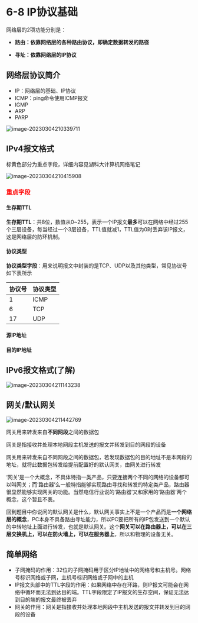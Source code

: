 # 6-8 IP协议基础

网络层的2项功能分别是：

- **路由：依靠网络层的各种路由协议，即确定数据转发的路径**

- **寻址：依靠网络层的IP协议**

## 网络层协议简介

- IP：网络层的基础、IP协议
- ICMP：ping命令使用ICMP报文
- IGMP
- ARP
- PARP

![image-20230304210339711](https://img.yatjay.top/md/image-20230304210339711.png)

## IPv4报文格式

标黄色部分为重点字段，详细内容见湖科大计算机网络笔记

![image-20230304210415908](https://img.yatjay.top/md/image-20230304210415908.png)

### <font color=red>重点字段</font>

#### 生存期TTL

**生存期TTL**：共8位，数值从0~255，表示一个IP报文**最多**可以在网络中经过255个三层设备，每当经过一个3层设备，TTL值就减1，TTL值为0时丢弃该IP报文，这是网络层的防环机制。

#### 协议类型

**协议类型字段**：用来说明报文中封装的是TCP、UDP以及其他类型，常见协议号如下表所示

| 协议号 | 协议类型 |
| ------ | -------- |
| 1      | ICMP     |
| 6      | TCP      |
| 17     | UDP      |

#### **源IP地址**

#### **目的IP地址**

## IPv6报文格式(了解)

![image-20230304211143238](https://img.yatjay.top/md/image-20230304211143238.png)

## 网关/默认网关

![image-20230304211442769](https://img.yatjay.top/md/image-20230304211442769.png)

网关用来转发来自**不同网段**之间的数据包

网关是指接收并处理本地网段主机发送的报文并转发到目的网段的设备

网关用来转发来自不同网段之间的数据包，若发现数据包的目的地址不是本网段的地址，就将此数据包转发给提前配置好的默认网关，由网关进行转发

‘网关’是一个大概念，不具体特指一类产品，只要连接两个不同的网络的设备都可以叫网关；而‘路由器’么一般特指能够实现路由寻找和转发的特定类产品，路由器很显然能够实现网关的功能。当然电信行业说的‘路由器’又和家用的‘路由器’两个概念，这个暂且不表。

回到题目中你说问的默认网关是什么，默认网关事实上不是一个产品而是**一个网络层的概念**，PC本身不具备路由寻址能力，所以PC要把所有的IP包发送到一个默认的中转地址上面进行转发，也就是默认网关。这个**网关可以在路由器上，可以在三层交换机上，可以在防火墙上，可以在服务器上**，所以和物理的设备无关。

## 简单网络

- 子网掩码的作用：32位的子网掩码用于区分IP地址中的网络号和主机号。网络号标识网络或子网，主机号标识网络或子网中的主机
- IP报文头部中的TTL字段的作用：如果网络中存在环路，则IP报文可能会在网络中循环而无法到达目的端。TTL字段限定了IP报文的生存空间，保证无法达到目的端的报文最终被丢弃
- 网关的作用：网关是指接收并处理本地网段中主机发送的报文并转发到目的网段的设备